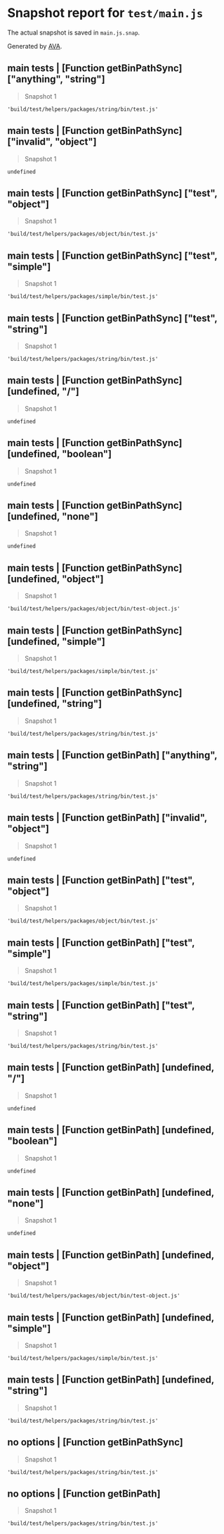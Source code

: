 # Snapshot report for `test/main.js`

The actual snapshot is saved in `main.js.snap`.

Generated by [AVA](https://ava.li).

## main tests | [Function getBinPathSync] ["anything", "string"]

> Snapshot 1

    'build/test/helpers/packages/string/bin/test.js'

## main tests | [Function getBinPathSync] ["invalid", "object"]

> Snapshot 1

    undefined

## main tests | [Function getBinPathSync] ["test", "object"]

> Snapshot 1

    'build/test/helpers/packages/object/bin/test.js'

## main tests | [Function getBinPathSync] ["test", "simple"]

> Snapshot 1

    'build/test/helpers/packages/simple/bin/test.js'

## main tests | [Function getBinPathSync] ["test", "string"]

> Snapshot 1

    'build/test/helpers/packages/string/bin/test.js'

## main tests | [Function getBinPathSync] [undefined, "/"]

> Snapshot 1

    undefined

## main tests | [Function getBinPathSync] [undefined, "boolean"]

> Snapshot 1

    undefined

## main tests | [Function getBinPathSync] [undefined, "none"]

> Snapshot 1

    undefined

## main tests | [Function getBinPathSync] [undefined, "object"]

> Snapshot 1

    'build/test/helpers/packages/object/bin/test-object.js'

## main tests | [Function getBinPathSync] [undefined, "simple"]

> Snapshot 1

    'build/test/helpers/packages/simple/bin/test.js'

## main tests | [Function getBinPathSync] [undefined, "string"]

> Snapshot 1

    'build/test/helpers/packages/string/bin/test.js'

## main tests | [Function getBinPath] ["anything", "string"]

> Snapshot 1

    'build/test/helpers/packages/string/bin/test.js'

## main tests | [Function getBinPath] ["invalid", "object"]

> Snapshot 1

    undefined

## main tests | [Function getBinPath] ["test", "object"]

> Snapshot 1

    'build/test/helpers/packages/object/bin/test.js'

## main tests | [Function getBinPath] ["test", "simple"]

> Snapshot 1

    'build/test/helpers/packages/simple/bin/test.js'

## main tests | [Function getBinPath] ["test", "string"]

> Snapshot 1

    'build/test/helpers/packages/string/bin/test.js'

## main tests | [Function getBinPath] [undefined, "/"]

> Snapshot 1

    undefined

## main tests | [Function getBinPath] [undefined, "boolean"]

> Snapshot 1

    undefined

## main tests | [Function getBinPath] [undefined, "none"]

> Snapshot 1

    undefined

## main tests | [Function getBinPath] [undefined, "object"]

> Snapshot 1

    'build/test/helpers/packages/object/bin/test-object.js'

## main tests | [Function getBinPath] [undefined, "simple"]

> Snapshot 1

    'build/test/helpers/packages/simple/bin/test.js'

## main tests | [Function getBinPath] [undefined, "string"]

> Snapshot 1

    'build/test/helpers/packages/string/bin/test.js'

## no options | [Function getBinPathSync]

> Snapshot 1

    'build/test/helpers/packages/string/bin/test.js'

## no options | [Function getBinPath]

> Snapshot 1

    'build/test/helpers/packages/string/bin/test.js'
